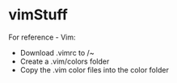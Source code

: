 # vimStuff
For reference - Vim:

- Download .vimrc to /~
- Create a .vim/colors folder
- Copy the .vim color files into the color folder
